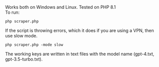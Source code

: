 Works both on Windows and Linux. Tested on PHP 8.1 <br />
To run:
```properties
php scraper.php
```
If the script is throwing errors, which it does if you are using a VPN, then use slow mode.

```properties
php scraper.php -mode slow
```

The working keys are written in text files with the model name (gpt-4.txt, gpt-3.5-turbo.txt).

